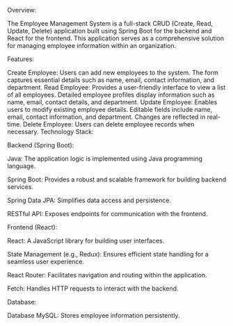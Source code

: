 Overview:

The Employee Management System is a full-stack CRUD (Create, Read, Update, Delete) application built using Spring Boot for the backend and React for the frontend. This application serves as a comprehensive solution for managing employee information within an organization.

Features:

Create Employee: Users can add new employees to the system. The form captures essential details such as name, email, contact information, and department.
Read Employee: Provides a user-friendly interface to view a list of all employees. Detailed employee profiles display information such as name, email, contact details, and department.
Update Employee: Enables users to modify existing employee details. Editable fields include name, email, contact information, and department. Changes are reflected in real-time.
Delete Employee: Users can delete employee records when necessary.
Technology Stack:

Backend (Spring Boot):

Java: The application logic is implemented using Java programming language.

Spring Boot: Provides a robust and scalable framework for building backend services.

Spring Data JPA: Simplifies data access and persistence.

RESTful API: Exposes endpoints for communication with the frontend.

Frontend (React):

React: A JavaScript library for building user interfaces.

State Management (e.g., Redux): Ensures efficient state handling for a seamless user experience.

React Router: Facilitates navigation and routing within the application.

Fetch: Handles HTTP requests to interact with the backend.

Database:

Database MySQL: Stores employee information persistently.
